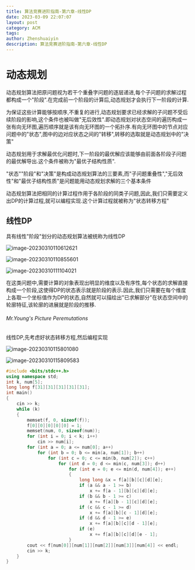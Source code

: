 ```yaml
---
title: 算法竞赛进阶指南-第六章-线性DP
date: 2023-03-09 22:07:07
layout: post
category: ACM
tags:
author: Zhenshuaiyin
description: 算法竞赛进阶指南-第六章-线性DP
---
```


# 动态规划

动态规划算法把原问题视为若干个重叠字问题的逐层递进,每个子问题的求解过程都构成一个"阶段".在完成前一个阶段的计算后,动态规划才会执行下一阶段的计算.

为保证这些计算能够按顺序,不重复的进行,动态规划要求已经求解的子问题不受后续阶段的影响,这个条件也被叫做"无后效性".即动态规划对状态空间的遍历构成一张有向无环图,遍历顺序就是该有向无环图的一个拓扑序.有向无环图中的节点对应问题中的"状态",图中的边对应状态之间的"转移",转移的选取就是动态规划中的"决策"

动态规划用于求解最优化问题时,下一阶段的最优解应该能够由前面各阶段子问题的最优解导出.这个条件被称为"最优子结构性质".

"状态""阶段"和"决策"是构成动态规划算法的三要素,而"子问题重叠性","无后效性"和"最优子结构性质"是问题能用动态规划求解的三个基本条件

动态规划算法把相同的计算过程作用于各阶段的同类子问题,因此,我们只需要定义出DP的计算过程,就可以编程实现.这个计算过程就被称为"状态转移方程"

## 线性DP

具有线性"阶段"划分的动态规划算法被统称为线性DP

![image-20230310110612621](https://gitee.com/yzs1/picture/raw/master/Typora-Images/20230310110614.png)

![image-20230310110855601](https://gitee.com/yzs1/picture/raw/master/Typora-Images/20230310110856.png)

![image-20230310111104021](https://gitee.com/yzs1/picture/raw/master/Typora-Images/20230310111104.png)

在这类问题中,需要计算的对象表现出明显的维度以及有序性,每个状态的求解直接构成一个阶段,这使得DP的状态表示就是阶段的表示.因此,我们只需要在每个维度上各取一个坐标值作为DP的状态,自然就可以描绘出"已求解部分"在状态空间中的轮廓特征,该轮廓的进展就是阶段的推移.

###### Mr.Young's Picture Peremutations

线性DP,先考虑好状态转移方程,然后编程实现

![image-20230310115801080](https://gitee.com/yzs1/picture/raw/master/Typora-Images/20230310115802.png)

![image-20230310115809583](https://gitee.com/yzs1/picture/raw/master/Typora-Images/20230310115810.png)

```c++
#include <bits/stdc++.h>
using namespace std;
int k, num[5];
long long f[31][31][31][31][31];
int main()
{
    cin >> k;
    while (k)
    {
        memset(f, 0, sizeof(f));
        f[0][0][0][0][0] = 1;
        memset(num, 0, sizeof(num));
        for (int i = 0; i < k; i++)
            cin >> num[i];
        for (int a = 0; a <= num[0]; a++)
            for (int b = 0; b <= min(a, num[1]); b++)
                for (int c = 0; c <= min(b, num[2]); c++)
                    for (int d = 0; d <= min(c, num[3]); d++)
                        for (int e = 0; e <= min(d, num[4]); e++)
                        {
                            long long &x = f[a][b][c][d][e];
                            if (a && a - 1 >= b)
                                x += f[a - 1][b][c][d][e];
                            if (b && b - 1 >= c)
                                x += f[a][b - 1][c][d][e];
                            if (c && c - 1 >= d)
                                x += f[a][b][c - 1][d][e];
                            if (d && d - 1 >= e)
                                x += f[a][b][c][d - 1][e];
                            if (e)
                                x += f[a][b][c][d][e - 1];
                        }
        cout << f[num[0]][num[1]][num[2]][num[3]][num[4]] << endl;
        cin >> k;
    }
}
```

